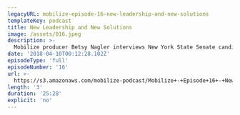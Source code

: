 ```yaml
---
legacyURL: mobilize-episode-16-new-leadership-and-new-solutions
templateKey: podcast
title: New Leadership and New Solutions
image: /assets/016.jpeg
description: >-
  Mobilize producer Betsy Nagler interviews New York State Senate candidate Alessandra Biaggi about her campaign to unseat Jeff Klein, the former leader of the Independent Democratic Conference. While the IDC's eight members just made a deal to reunite with the mainline Senate Democrats, they have spent that past eight years caucusing with Senate Republicans and blocking progressive legislation in order to gain money and power for themselves. Biaggi is running against these "fake Democrats" as part of a wave of new, progressive candidates now stepping up to run for office throughout the country, and fighting back against the Trump agenda.
date: '2018-04-10T00:12:28.102Z'
episodeType: 'full'
episodeNumber: '16'
url: >-
  https://s3.amazonaws.com/mobilize-podcast/Mobilize+-+Episode+16+-+New+Leadership+and+New+Solutions.mp3
length: '3'
duration: '25:28'
explicit: 'no'
---
```

